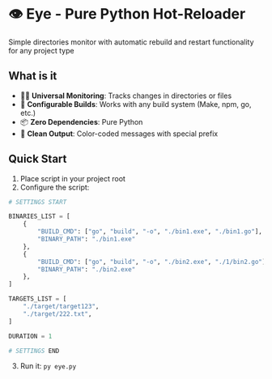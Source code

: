 # 👁️ Eye - Pure Python Hot-Reloader

Simple directories monitor with automatic rebuild and restart functionality for any project type

## What is it

- 🕵️‍♂️ **Universal Monitoring**: Tracks changes in directories or files
- 🔧 **Configurable Builds**: Works with any build system (Make, npm, go, etc.)
- 📦 **Zero Dependencies**: Pure Python
- 🎨 **Clean Output**: Color-coded messages with special prefix

## Quick Start

1. Place script in your project root
2. Configure the script:
```py
# SETTINGS START

BINARIES_LIST = [
    {
        "BUILD_CMD": ["go", "build", "-o", "./bin1.exe", "./bin1.go"],
        "BINARY_PATH": "./bin1.exe"
    },
    {
        "BUILD_CMD": ["go", "build", "-o", "./bin2.exe", "./1/bin2.go"],
        "BINARY_PATH": "./bin2.exe"
    },
]

TARGETS_LIST = [
    "./target/target123", 
    "./target/222.txt",
]

DURATION = 1

# SETTINGS END
```
3. Run it:
`py eye.py`